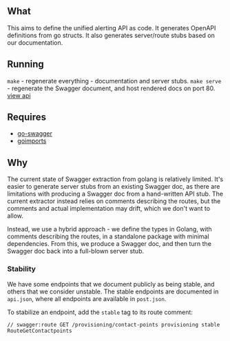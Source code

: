 ## What

This aims to define the unified alerting API as code. It generates OpenAPI definitions from go structs. It also generates server/route stubs based on our documentation.

## Running

`make` - regenerate everything - documentation and server stubs.
`make serve` - regenerate the Swagger document, and host rendered docs on port 80. [view api](http://localhost)

## Requires

- [go-swagger](https://github.com/go-swagger/go-swagger)
- [goimports](https://pkg.go.dev/golang.org/x/tools/cmd/goimports)

## Why

The current state of Swagger extraction from golang is relatively limited. It's easier to generate server stubs from an existing Swagger doc, as there are limitations with producing a Swagger doc from a hand-written API stub. The current extractor instead relies on comments describing the routes, but the comments and actual implementation may drift, which we don't want to allow.

Instead, we use a hybrid approach - we define the types in Golang, with comments describing the routes, in a standalone package with minimal dependencies. From this, we produce a Swagger doc, and then turn the Swagger doc back into a full-blown server stub.

### Stability

We have some endpoints that we document publicly as being stable, and others that we consider unstable. The stable endpoints are documented in `api.json`, where all endpoints are available in `post.json`.

To stabilize an endpoint, add the `stable` tag to its route comment:

    // swagger:route GET /provisioning/contact-points provisioning stable RouteGetContactpoints
